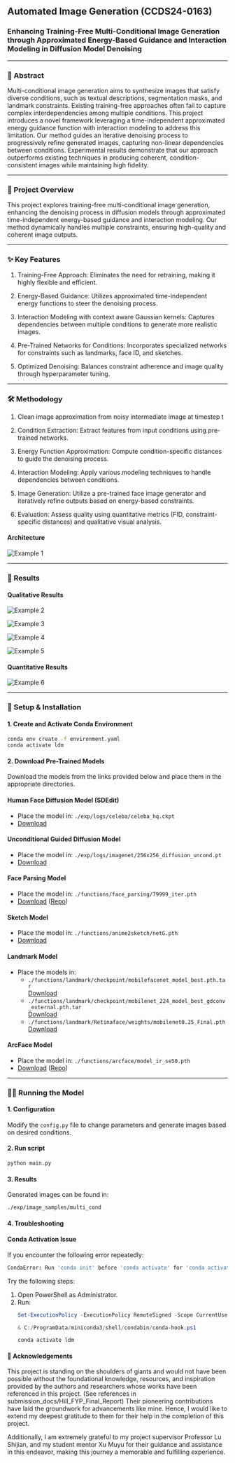 ## Automated Image Generation (CCDS24-0163) 
### Enhancing Training-Free Multi-Conditional Image Generation through Approximated Energy-Based Guidance and Interaction Modeling in Diffusion Model Denoising

---

### 📜 Abstract

Multi-conditional image generation aims to synthesize images that satisfy diverse conditions, such as textual descriptions, segmentation masks, and landmark constraints. Existing training-free approaches often fail to capture complex interdependencies among multiple conditions. This project introduces a novel framework leveraging a time-independent approximated energy guidance function with interaction modeling to address this limitation. Our method guides an iterative denoising process to progressively refine generated images, capturing non-linear dependencies between conditions. Experimental results demonstrate that our approach outperforms existing techniques in producing coherent, condition-consistent images while maintaining high fidelity.

---

### 📌 Project Overview

This project explores training-free multi-conditional image generation, enhancing the denoising process in diffusion models through approximated time-independent energy-based guidance and interaction modeling. Our method dynamically handles multiple constraints, ensuring high-quality and coherent image outputs.

---

### ✨ Key Features

1. Training-Free Approach: Eliminates the need for retraining, making it highly flexible and efficient.

2. Energy-Based Guidance: Utilizes approximated time-independent energy functions to steer the denoising process.

3. Interaction Modeling with context aware Gaussian kernels: Captures dependencies between multiple conditions to generate more realistic images.

4. Pre-Trained Networks for Conditions: Incorporates specialized networks for constraints such as landmarks, face ID, and sketches.

5. Optimized Denoising: Balances constraint adherence and image quality through hyperparameter tuning.

---

### 🛠️ Methodology

1. Clean image approximation from noisy intermediate image at timestep t

2. Condition Extraction: Extract features from input conditions using pre-trained networks.

3. Energy Function Approximation: Compute condition-specific distances to guide the denoising process.

4. Interaction Modeling: Apply various modeling techniques to handle dependencies between conditions.

5. Image Generation: Utilize a pre-trained face image generator and iteratively refine outputs based on energy-based constraints.

6. Evaluation: Assess quality using quantitative metrics (FID, constraint-specific distances) and qualitative visual analysis.

#### Architecture
![Example 1](submission_docs/pics/architecture.png)

--- 

### 📸 Results

#### Qualitative Results

![Example 2](submission_docs/pics/qual1.png)

![Example 3](submission_docs/pics/qual2.png)

![Example 4](submission_docs/pics/qual3.png)

![Example 5](submission_docs/pics/qual4.png)

#### Quantitative Results

![Example 6](submission_docs/pics/quant1.png)

---

### 🚀 Setup & Installation


#### 1. Create and Activate Conda Environment
```bash
conda env create -f environment.yaml
conda activate ldm
```

#### 2. Download Pre-Trained Models
Download the models from the links provided below and place them in the appropriate directories.
#### Human Face Diffusion Model (SDEdit)
- Place the model in: `./exp/logs/celeba/celeba_hq.ckpt`
- [Download](https://huggingface.co/gwang-kim/DiffusionCLIP-CelebA_HQ/tree/main)

#### Unconditional Guided Diffusion Model
- Place the model in: `./exp/logs/imagenet/256x256_diffusion_uncond.pt`
- [Download](https://github.com/openai/guided-diffusion)

#### Face Parsing Model
- Place the model in: `./functions/face_parsing/79999_iter.pth`
- [Download](https://drive.google.com/file/d/154JgKpzCPW82qINcVieuPH3fZ2e0P812/view) ([Repo](https://github.com/zllrunning/face-parsing.PyTorch))

#### Sketch Model
- Place the model in: `./functions/anime2sketch/netG.pth`
- [Download](https://drive.google.com/drive/folders/1Srf-WYUixK0wiUddc9y3pNKHHno5PN6R)

#### Landmark Model
- Place the models in:
  - `./functions/landmark/checkpoint/mobilefacenet_model_best.pth.tar`  
    [Download](https://github.com/cunjian/pytorch_face_landmark/blob/master/checkpoint/mobilefacenet_model_best.pth.tar)
  - `./functions/landmark/checkpoint/mobilenet_224_model_best_gdconv_external.pth.tar`  
    [Download](https://drive.google.com/file/d/1Le5UdpMkKOTRr1sTp4lwkw8263sbgdSe/view)
  - `./functions/landmark/Retinaface/weights/mobilenet0.25_Final.pth`  
    [Download](https://github.com/cunjian/pytorch_face_landmark/tree/master/Retinaface/weights)

#### ArcFace Model
- Place the model in: `./functions/arcface/model_ir_se50.pth`
- [Download](https://onedrive.live.com/?authkey=%21AOw5TZL8cWlj10I&cid=CEC0E1F8F0542A13&id=CEC0E1F8F0542A13%21835&parId=root&action=locate) ([Repo](https://github.com/paul-pias/Face-Recognition?tab=readme-ov-file))

---

### 🏃‍♂️ Running the Model

#### 1. Configuration
Modify the `config.py` file to change parameters and generate images based on desired conditions.

#### 2. Run script
```bash
python main.py
```

#### 3. Results
Generated images can be found in:
```bash
./exp/image_samples/multi_cond
```

#### 4. Troubleshooting

#### Conda Activation Issue
If you encounter the following error repeatedly:
```bash
CondaError: Run 'conda init' before 'conda activate' for 'conda activate ldm'
```
Try the following steps:
1. Open PowerShell as Administrator.
2. Run:
   ```powershell
   Set-ExecutionPolicy -ExecutionPolicy RemoteSigned -Scope CurrentUser

   & C:/ProgramData/miniconda3/shell/condabin/conda-hook.ps1

   conda activate ldm
   ```


#### 🙏 Acknowledgements

This project is standing on the shoulders of giants and would not have been possible without the foundational knowledge, resources, and inspiration provided by the authors and researchers whose works have been referenced in this project. (See references in submission_docs/Hill_FYP_Final_Report)
Their pioneering contributions have laid the groundwork for advancements like mine. Hence, I would like to extend my deepest gratitude to them for their help in the completion of this project. 

Additionally, I am extremely grateful to my project supervisor Professor Lu Shijian, and my student mentor Xu Muyu for their guidance and assistance in this endeavor, making this journey a memorable and fulfilling experience. 
